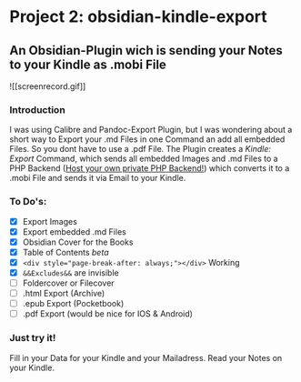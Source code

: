 # Project 2: obsidian-kindle-export 
## An Obsidian-Plugin wich is sending your Notes to your Kindle as .mobi File
![[screenrecord.gif]]

### Introduction
I was using Calibre and Pandoc-Export Plugin, but I was wondering about a short way to Export your .md Files in one Command an add all embedded Files. So you dont have to use a .pdf File. The Plugin creates a *Kindle: Export* Command, which sends all embedded Images and .md Files to a PHP Backend ([Host your own private PHP Backend!](https://github.com/SimeonLukas/Obsidian2Kindle)) which converts it to a .mobi File and sends it via Email to your Kindle.

### To Do's:
- [x] Export Images
- [x] Export embedded .md Files
- [x] Obsidian Cover for the Books
- [x] Table of Contents *beta*
- [x] ```<div style="page-break-after: always;"></div>``` Working
- [x] ```&&Excludes&&``` are invisible
- [ ] Foldercover or Filecover
- [ ] .html Export (Archive)
- [ ] .epub Export (Pocketbook)
- [ ] .pdf Export (would be nice for IOS & Android)

### Just try it!
Fill in your Data for your Kindle and your Mailadress.
Read your Notes on your Kindle.



